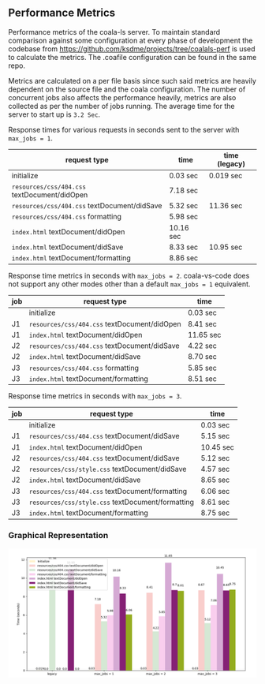 ## Performance Metrics

Performance metrics of the coala-ls server. To maintain standard
comparison against some configuration at every phase of development
the codebase from https://github.com/ksdme/projects/tree/coalals-perf
is used to calculate the metrics. The .coafile configuration can be
found in the same repo.

Metrics are calculated on a per file basis since such said metrics
are heavily dependent on the source file and the coala configuration.
The number of concurrent jobs also affects the performance heavily,
metrics are also collected as per the number of jobs running. The
average time for the server to start up is `3.2 Sec`.

Response times for various requests in seconds sent to the server
with `max_jobs = 1`.

| request type                                 | time      | time (legacy) |
| -------------------------------------------- | --------- | ------------- |
| initialize                                   | 0.03 sec  | 0.019 sec     |
| `resources/css/404.css` textDocument/didOpen | 7.18 sec  |               |
| `resources/css/404.css` textDocument/didSave | 5.32 sec  | 11.36 sec     |
| `resources/css/404.css` formatting           | 5.98 sec  |               |
| `index.html` textDocument/didOpen            | 10.16 sec |               |
| `index.html` textDocument/didSave            | 8.33 sec  | 10.95 sec     |
| `index.html` textDocument/formatting         | 8.86 sec  |               |


Response time metrics in seconds with `max_jobs = 2`. coala-vs-code does
not support any other modes other than a default `max_jobs = 1` equivalent.

| job | request type                                 | time      |
| --- | -------------------------------------------- | --------- |
|     | initialize                                   | 0.03 sec  |
| J1  | `resources/css/404.css` textDocument/didOpen | 8.41 sec  |
| J1  | `index.html` textDocument/didOpen            | 11.65 sec |
| J2  | `resources/css/404.css` textDocument/didSave | 4.22 sec  |
| J2  | `index.html` textDocument/didSave            | 8.70 sec  |
| J3  | `resources/css/404.css` formatting           | 5.85 sec  |
| J3  | `index.html` textDocument/formatting         | 8.51 sec  |


Response time metrics in seconds with `max_jobs = 3`.

| job | request type                                        | time      |
| --- | --------------------------------------------------- | --------- |
|     | initialize                                          | 0.03 sec  |
| J1  | `resources/css/404.css` textDocument/didSave        | 5.15 sec  |
| J1  | `index.html` textDocument/didOpen                   | 10.45 sec |
| J2  | `resources/css/404.css` textDocument/didSave        | 5.12 sec  |
| J2  | `resources/css/style.css` textDocument/didSave      | 4.57 sec  |
| J2  | `index.html` textDocument/didSave                   | 8.65 sec  |
| J3  | `resources/css/404.css` textDocument/formatting     | 6.06 sec  |
| J3  | `resources/css/style.css` textDocument/formatting   | 8.61 sec  |
| J3  | `index.html` textDocument/formatting                | 8.75 sec  |

### Graphical Representation
![Graph](./docs/images/perf-phase-2.png)
